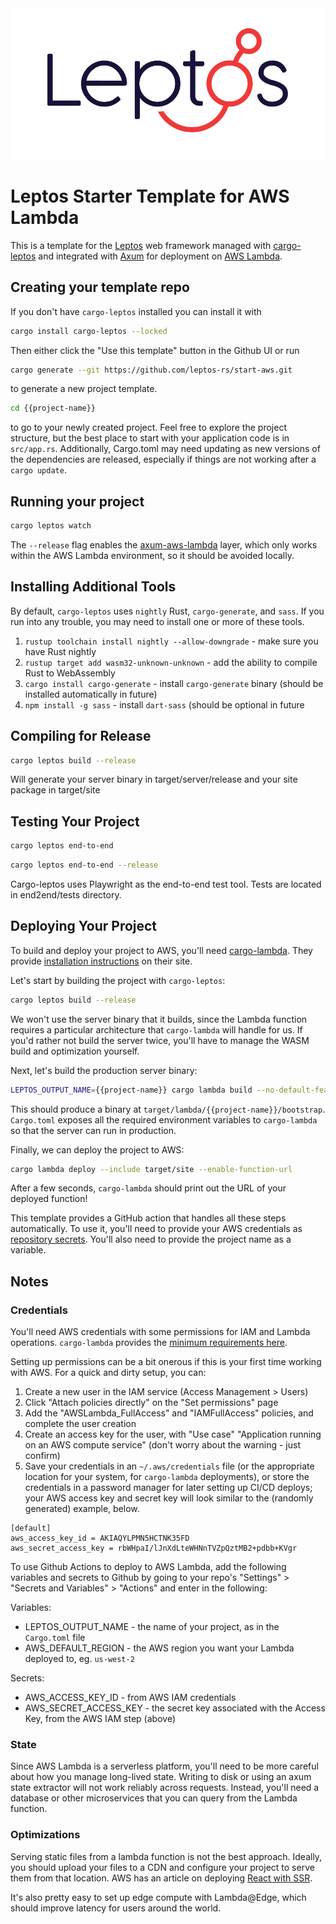 <picture>
    <source srcset="https://raw.githubusercontent.com/leptos-rs/leptos/main/docs/logos/Leptos_logo_Solid_White.svg" media="(prefers-color-scheme: dark)">
    <img src="https://raw.githubusercontent.com/leptos-rs/leptos/main/docs/logos/Leptos_logo_RGB.svg" alt="Leptos Logo">
</picture>

# Leptos Starter Template for AWS Lambda

This is a template for the [Leptos](https://github.com/leptos-rs/leptos) web framework managed with [cargo-leptos](https://github.com/akesson/cargo-leptos) and integrated with [Axum](https://github.com/tokio-rs/axum) for deployment on [AWS Lambda](https://aws.amazon.com/lambda/).

## Creating your template repo

If you don't have `cargo-leptos` installed you can install it with

```bash
cargo install cargo-leptos --locked
```

Then either click the "Use this template" button in the Github UI or run

```bash
cargo generate --git https://github.com/leptos-rs/start-aws.git
```

to generate a new project template.

```bash
cd {{project-name}}
```

to go to your newly created project.
Feel free to explore the project structure, but the best place to start with your application code is in `src/app.rs`.
Additionally, Cargo.toml may need updating as new versions of the dependencies are released, especially if things are not working after a `cargo update`.

## Running your project

```bash
cargo leptos watch
```

The `--release` flag enables the [axum-aws-lambda](https://github.com/lazear/axum-aws-lambda) layer,
which only works within the AWS Lambda environment,
so it should be avoided locally.

## Installing Additional Tools

By default, `cargo-leptos` uses `nightly` Rust, `cargo-generate`, and `sass`. If you run into any trouble, you may need to install one or more of these tools.

1. `rustup toolchain install nightly --allow-downgrade` - make sure you have Rust nightly
2. `rustup target add wasm32-unknown-unknown` - add the ability to compile Rust to WebAssembly
3. `cargo install cargo-generate` - install `cargo-generate` binary (should be installed automatically in future)
4. `npm install -g sass` - install `dart-sass` (should be optional in future

## Compiling for Release

```bash
cargo leptos build --release
```

Will generate your server binary in target/server/release and your site package in target/site

## Testing Your Project

```bash
cargo leptos end-to-end
```

```bash
cargo leptos end-to-end --release
```

Cargo-leptos uses Playwright as the end-to-end test tool.
Tests are located in end2end/tests directory.

## Deploying Your Project

To build and deploy your project to AWS, you'll need [cargo-lambda](https://www.cargo-lambda.info/).
They provide [installation instructions](https://www.cargo-lambda.info/guide/installation.html) on their site.

Let's start by building the project with `cargo-leptos`:

```bash
cargo leptos build --release
```

We won't use the server binary that it builds, since
the Lambda function requires a particular architecture that
`cargo-lambda` will handle for us. If you'd rather not build the server twice,
you'll have to manage the WASM build and optimization yourself.

Next, let's build the production server binary:

```bash
LEPTOS_OUTPUT_NAME={{project-name}} cargo lambda build --no-default-features --features=ssr --release
```

This should produce a binary at `target/lambda/{{project-name}}/bootstrap`.
`Cargo.toml` exposes all the required environment variables to `cargo-lambda`
so that the server can run in production.

Finally, we can deploy the project to AWS:

```bash
cargo lambda deploy --include target/site --enable-function-url
```

After a few seconds, `cargo-lambda` should print out the URL of your deployed function!

This template provides a GitHub action that handles all these steps automatically.
To use it, you'll need to provide your AWS credentials as [repository secrets](https://docs.github.com/en/actions/security-guides/using-secrets-in-github-actions).
You'll also need to provide the project name as a variable.

## Notes

### Credentials

You'll need AWS credentials with some permissions for IAM and Lambda operations.
`cargo-lambda` provides the [minimum requirements here](https://www.cargo-lambda.info/commands/deploy.html#user-profile).

Setting up permissions can be a bit onerous if this is your first time working with AWS.
For a quick and dirty setup, you can:

1. Create a new user in the IAM service (Access Management > Users)
2. Click "Attach policies directly" on the "Set permissions" page
3. Add the "AWSLambda_FullAccess" and "IAMFullAccess" policies, and complete the user creation
4. Create an access key for the user, with "Use case" "Application running on an AWS compute service" (don't worry about the warning - just confirm)
5. Save your credentials in an `~/.aws/credentials` file (or the appropriate location for your system, for `cargo-lambda` deployments),
or store the credentials in a password manager for later setting up CI/CD deploys; your AWS access key and secret key will look similar to the (randomly generated) example, below.

```
[default]
aws_access_key_id = AKIAQYLPMN5HCTNK35FD
aws_secret_access_key = rbWHpaI/lJnXdLteWHNnTVZpQztMB2+pdbb+KVgr
```

To use Github Actions to deploy to AWS Lambda, add the following variables and secrets to Github by going to your repo's "Settings" > "Secrets and Variables" > "Actions"
and enter in the following:

Variables:

- LEPTOS_OUTPUT_NAME - the name of your project, as in the `Cargo.toml` file
- AWS_DEFAULT_REGION - the AWS region you want your Lambda deployed to, eg. `us-west-2`

Secrets:

- AWS_ACCESS_KEY_ID - from AWS IAM credentials
- AWS_SECRET_ACCESS_KEY - the secret key associated with the Access Key, from the AWS IAM step (above)

### State

Since AWS Lambda is a serverless platform, you'll need to be more careful about how
you manage long-lived state. Writing to disk or using an axum state extractor will
not work reliably across requests. Instead, you'll need a database or other
microservices that you can query from the Lambda function.

### Optimizations

Serving static files from a lambda function is not the best approach.
Ideally, you should upload your files to a CDN and configure
your project to serve them from that location.
AWS has an article on deploying [React with SSR](https://aws.amazon.com/blogs/compute/building-server-side-rendering-for-react-in-aws-lambda/).

It's also pretty easy to set up edge compute with Lambda@Edge,
which should improve latency for users around the world.
